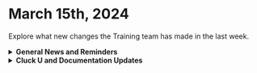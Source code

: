 # March 15th, 2024

Explore what new changes the Training team has made in the last week.

<details>

<summary><strong>General News and Reminders</strong></summary>

* **Game Tip for the Week:**  If you're not already an RPG fan, just become one. If you do, this will be the best gaming year of all time for you and we're only in March. Also, if you have a full-time job and know how long a top 10 video takes to make, don't decide to make a video ranking all the Final Fantasy games... Just don't do it. ALSO! If you missed Sea of Stars last year, they are adding LOCAL CO-OP! So buy it and find somebody to play with!
* **SHOUT OUT** to Hayden, Jordan, Eugene, Chris, Brett, Dan, and Tahla for successfully taking our [foundations-certification.md](../../cluck-university/rewst-foundations-10x/foundations-certification.md "mention") Exam, and collecting your prestigious **Certified Rewster** badge in Discord.&#x20;
* We have unified the docs format for our 100 series, making it more searchable, and beefed up our resources section for each page.
* Join us in our [Cluck-U Discord channel](https://discord.com/channels/936789089703845988/1121465945295167588) if you have any questions, comments, or concerns!

</details>

<details>

<summary><strong>Cluck U and Documentation Updates</strong></summary>

**What's New at Cluck University?**

* We'd love to get your feedback on our Training and Documentation! [Please fill out this form to let us know how we can improve](https://app.sli.do/event/m8C3AjPUnuDgpkVDmPsQL3)!
* As a reminder, you can make training and documentation requests at [https://rewst.canny.io/](https://rewst.canny.io/)
* Clea has joined the battle to educate! She will be delivering the Rewst 101 Training next Monday, March, 18th!

<img src="../../.gitbook/assets/Clea.png" alt="" data-size="original">

* All Cluck U Course pages have been updated for clarity
* Links to additional resources have been added to each of the pages

**New & Updated Pages:**

* [march-8th-2024-live-from-right-of-boom-its-the-roc-open-mic.md](../roc-open-mics/march-8th-2024-live-from-right-of-boom-its-the-roc-open-mic.md "mention") page added
* [graph-error-when-using-sendmail-as-impersonated-user.md](../../documentation/integrations/cloud/microsoft-cloud-integration-bundle/common-issues-with-microsoft-bundle/graph-error-when-using-sendmail-as-impersonated-user.md "mention") page added
* [rewst-user-setup-and-gdap-relationship-guidance.md](../../documentation/integrations/cloud/microsoft-cloud-integration-bundle/microsoft-csp/rewst-user-setup-and-gdap-relationship-guidance.md "mention") steps updated for accuracy
* [data-input-and-output.md](../../documentation/workflows/data-input-and-output.md "mention") page updated for clarity and searchability&#x20;
* [twilio-integration-setup.md](../../documentation/integrations/voip-and-sms/twilio/twilio-integration-setup.md "mention") page updated to include full steps
* [jinja-essentials.md](../../documentation/jinja/jinja-essentials.md "mention") page added with expanded examples from 103
* [microsoft-graph-vs-exchange-online.md](../../documentation/integrations/general/microsoft-graph-vs-exchange-online.md "mention") page added with more detail from 104 and 105

</details>

